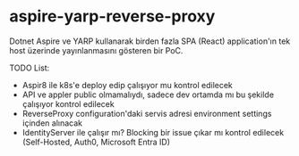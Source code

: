 # aspire-yarp-reverse-proxy

Dotnet Aspire ve YARP kullanarak birden fazla SPA (React) application'ın tek host üzerinde yayınlanmasını gösteren bir PoC.

TODO List:

* Aspir8 ile k8s'e deploy edip çalışıyor mu kontrol edilecek
* API ve appler public olmamalıydı, sadece dev ortamda mı bu şekilde çalışıyor kontrol edilecek
* ReverseProxy configuration'daki servis adresi environment settings içinden alınacak
* IdentityServer ile çalışır mı? Blocking bir issue çıkar mı kontrol edilecek (Self-Hosted, Auth0, Microsoft Entra ID)